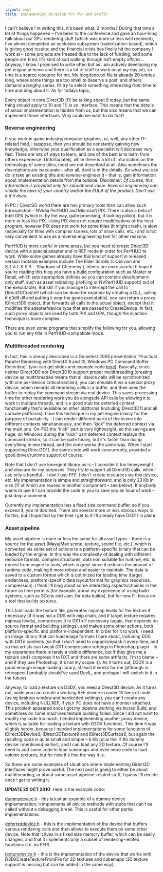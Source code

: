 ```yaml
---
layout: post
title: Implementing Direct3D for fun and profit
---
```


I can't believe I'm writing this, it's been what, 2 months? During that time a lot of things happened – I've been to the conference and gave an hour-long talk about our SPU rendering stuff (which was more or less well received), I've almost completed an occlusion subsystem (rasterization-based), which is giving good results; and the financial crisis has finally hit the company I work at – some projects are freezed due to the lack of funding, and some people are fired. It's kind of sad walking through half-empty offices... Anyway, I know I promised to write often but as I am actively developing my pet engine at home and there is a lot of stuff to work on at my day job, so time is a scarce resource for me. My blog/todo.txt file is already 20 entries long, where some things are too small to deserve a post, and others demand a lengthy series. I'll try to select something interesting from time to time and blog about it. As for todays topic,

Every object in core Direct3D (I'll be talking about 9 today, but the same thing should apply to 10 and 11) is an interface. This means that the details of actual implementation is hidden from us, but this also means that we can implement those interfaces. Why could we want to do that?

### Reverse engineering

If you work in game industry/computer graphics, or, well, any other IT-related field, I suppose, then you should be constantly gaining new knowledge; otherwise your qualification as a specialist will decrease very fast. There are lots of ways to learn, and one of the best is to learn from others experience. Unfortunately, while there is a lot of information on the technology of some titles, most are not described at all. Also sometimes the descriptions are inaccurate – after all, devil is in the details. So what you can do is take an existing title and reverse-engineer it – that is, gain information about implementation details from the outside. _Disclaimer: Of course, this information is provided only for educational value. Reverse engineering can violate the laws of your country and/or the EULA of the product. Don't use it if it does._

In PC / Direct3D world there are two primary tools than can allow such introspection – NVidia PerfHUD and Microsoft PIX. There is also a beta of Intel GPA (which is, by the way, quite promising, if lacking polish), but it is more or less like PIX. Using PIX does not require modifications of the host program, however PIX does not work for some titles (it might crash), is slow (especially for titles with complex scenes, lots of draw calls, etc.) and is not very convenient to use as a reverse engineering tool for other reasons.

PerfHUD is more useful in some areas, but you need to create Direct3D device with a special adapter and in REF mode in order for PerfHUD to work. While some games already have this kind of support in released version (notable examples include The Elder Scrolls 4: Oblivion and S.T.A.L.K.E.R. - Shadows of Chernobyl), others are more careful (I hope if you're reading this blog you have a build configuration such as Master or Retail, which sets appropriate defines so you can compile development-only stuff, such as asset reloading, profiling or NVPerfHUD support) out of the executable). But still if you manage to intercept the call to Direct3DCreate9 (which can be done for example by creating a DLL, calling it d3d9.dll and putting it near the game executable), you can return a proxy IDirect3D9 object, that forwards all calls to the actual object, except that it modifies the adapter/device type that are passed to CreateDevice. In fact, such proxy objects are used by both PIX and GPA, though the injection technique is more complex.

There are even some programs that simplify the following for you, allowing you to run any title in PerfHUD-compatible mode.

### Multithreaded rendering

In fact, this is already described in a Gamefest 2008 presentation “Practical Parallel Rendering with DirectX 9 and 10, Windows PC Command Buffer Recording” (you can get slides and example code [here](http://www.emergent.net/GameFest2008)). Basically, since neither Direct3D9 nor Direct3D10 support proper multithreading (creating device as multithreaded means that all device calls will be synchronized with one per-device critical section), you can emulate it via a special proxy device, which records all rendering calls in a buffer, and then uses the buffer to replay the command stream via real device. This saves processing time for other rendering work you do alongside API calls by allowing it to work in multiple threads, and is a good stub for deferred context functionality that's available on other platforms (including Direct3D11 and all console platforms). I use this technique in my pet engine mainly for the purpose of portability – I can render different parts of the scene into different contexts simultaneously, and then “kick” the deferred context via the main one. On PS3 the “kick” part is very lightweight, so the savings are huge; on Windows during the “kick” part deferred context replays the command stream, so it can be quite heavy, but it's faster than doing everything in one thread, and the code works the same way. When I start supporting Direct3D11, the same code will work concurrently, provided a good driver/runtime support of course.

Note that I don't use Emergent library as is – I consider it too heavyweight and obscure for my purposes. They try to support all Direct3D calls, while I use only a handful – I don't use FFP, I don't create resources via this device, etc. My implementation is simple and straightforward, and is only 23 Kb in size (11 of which are reused in another component – see below). If anybody wants to use it I can provide the code to you to save you an hour of work – just drop a comment.

Currently my implementation has a fixed size command buffer, so if you exceed it, you're doomed. There are several more or less obvious ways to fix this, but I hope that by the time I get to it I'll already have D3D11 in place.

### Asset pipeline

My asset pipeline is more or less the same for all asset types – there is a source for the asset (Maya/Max scene, texture, sound file, etc.), which is converted via some set of actions to a platform-specific binary that can be loaded by the engine. In this way the complexity of dealing with different resource formats, complex structures, data non suitable for runtime, etc. is moved from engine to tools, which is great since it reduces the amount of runtime code, making it more robust and easier to maintain. The data is saved to a custom format which is optimized for loading time (target endianness, platform-specific data layout/format for graphics resources, compression). I think I'll blog about some interesting aspects/choices in the future as time permits (for example, about my experience of using build systems, such as SCons and Jam, for data builds), but for now I'll focus on a tool that builds textures.

This tool loads the texture file, generates mipmap levels for the texture if necessary (if it was not a DDS with mip chain, and if target texture requires mipmap levels), compresses it to DXTn if necessary (again, that depends on source format and building settings), and makes some other actions, both platform-specific and platform-independent. In order for it to work, I need an image library that can load image formats I care about, including DDS with DXTn contents (so that I don't need to unpack/repack it every time, and so that artists can tweak DXT compression settings in Photoshop plugin – in my experience there is rarely a visible difference, but if they give me a texture and I compress it to DXT and there are some artifacts, I'm to blame – and if they use Photoshop, it's not my scope :)). As it turns out, D3DX is a good enough image loading library, at least it works for me (although in retrospect I probably should've used DevIL, and perhaps I will switch to it in the future).

Anyway, to load a texture via D3DX, you need a Direct3D device. As it turns out, while you can create a working REF device in under 10 lines of code (using desktop window and hardcoded settings), you can't create any device, including NULLREF, if your PC does not have a monitor attached. This problem appeared once I got my pipeline working via IncrediBuild, and sometimes on some machines texture building failed. Since I did not want to modify my code too much, I ended implementing another proxy device, which is suitable for loading a texture with D3DX functions. This time it was slightly harder, because I needed implementations for some functions of IDirect3DDevice9, IDirect3DTexture9 and IDirect3DSurface9, but again the resulting code is quite small and simple – 6 Kb (plus the 11 Kb dummy device I mentioned earlier), and I can load any 2D texture. Of course I'll need to add some code to load cubemaps and even more code to load volume textures, but for now it's fine the way it is.

So these are some examples of situations where implementing Direct3D interfaces might prove useful. The next post is going to either be about multithreading, or about some asset pipeline-related stuff, I guess I'll decide once I get to writing it.

**UPDATE 25 OCT 2010:** Here is the example code:

[dummydevice.h](https://gist.github.com/zeux/66e62f12fa4616711088#file-dummydevice-h) - this is just an example of a dummy device implementation; it implements all device methods with stubs that can't be called without a debugging break. This is useful for other partial implementations.

[deferreddevice.h](https://gist.github.com/zeux/66e62f12fa4616711088#file-deferreddevice-h) - this is the implementation of the device that buffers various rendering calls and then allows to execute them on some other device. Note that it lives in a fixed size memory buffer, which can be easily changed, and that it implements only a subset of rendering-related functions (i.e. no FFP).

[texturedevice.h](https://gist.github.com/zeux/66e62f12fa4616711088#file-texturedevice-h) - this is the implementation of the device that works with D3DXCreateTextureFromFile for 2D textures and cubemaps (3D texture support is missing but can be added in the same way).

